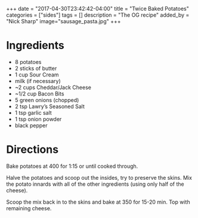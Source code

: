 +++
date = "2017-04-30T23:42:42-04:00"
title = "Twice Baked Potatoes"
categories = ["sides"]
tags = []
description = "The OG recipe"
added_by = "Nick Sharp"
image="sausage_pasta.jpg"
+++

# Ingredients

- 8 potatoes 
- 2 sticks of butter
- 1 cup Sour Cream
- milk (if necessary)
- ~2 cups Cheddar/Jack Cheese
- ~1/2 cup Bacon Bits
- 5 green onions (chopped)
- 2 tsp Lawry’s Seasoned Salt
- 1 tsp garlic salt
- 1 tsp onion powder
- black pepper

# Directions

Bake potatoes at 400 for 1:15 or until cooked through.

Halve the potatoes and scoop out the insides, try to preserve the skins. Mix the potato innards with all of the other ingredients (using only half of the cheese).

Scoop the mix back in to the skins and bake at 350 for 15-20 min. Top with remaining cheese.
